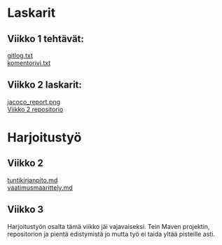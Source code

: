 # Laskarit
## Viikko 1 tehtävät:

[gitlog.txt](https://github.com/miskapohjanrinne/ot-harjoitustyo/blob/master/laskarit/viikko1/gitlog.txt)  
[komentorivi.txt](https://github.com/miskapohjanrinne/ot-harjoitustyo/blob/master/laskarit/viikko1/komentorivi.txt)

## Viikko 2 laskarit:  
[jacoco_report.png](https://raw.githubusercontent.com/miskapohjanrinne/ot-harjoitustyo/master/laskarit/viikko2/jacoco_report.png)  
[Viikko 2 repositorio](https://github.com/miskapohjanrinne/ot-harjoitustyo/tree/master/laskarit/viikko2)


# Harjoitustyö
## Viikko 2
[tuntikirjanpito.md](https://github.com/miskapohjanrinne/ot-harjoitustyo/blob/master/dokumentaatio/tuntikirjanpito.md)  
[vaatimusmaarittely.md](https://github.com/miskapohjanrinne/ot-harjoitustyo/blob/master/dokumentaatio/vaatimusmaarittely.md)

## Viikko 3
Harjoitustyön osalta tämä viikko jäi vajavaiseksi. Tein Maven projektin, repositorion ja pientä edistymistä jo mutta työ ei taida yltää
pisteille asti.
